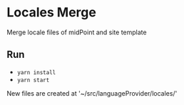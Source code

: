 # Locales Merge
Merge locale files of midPoint and site template

## Run
- `yarn install`
- `yarn start`

New files are created at '~/src/languageProvider/locales/'